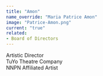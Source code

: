 ```yaml
---
title: "Amon"
name_override: "Maria Patrice Amon"
image: "Patrice-Amon.png"
current: "true"
related:
- Board of Directors
---
```

Artistic Director\
TuYo Theatre Company\
NNPN Affiliated Artist
